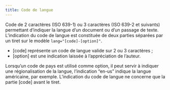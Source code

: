 ```yaml
---
title: Code de langue
---
```


Code de 2 caractères (ISO 639-1) ou 3 caractères (ISO 639-2 et suivants) permettant d’indiquer la langue d’un document ou d’un passage de texte. L’indication du code de langue est constituée de deux parties séparées par un tiret sur le modèle `lang="[code]-[option]"`.

- [code] représente un code de langue valide sur 2 ou 3 caractères ;
- [option] est une indication laissée à l’appréciation de l’auteur.

Lorsqu’un code de pays est utilisé comme option, il peut servir à indiquer une régionalisation de la langue, l’indication “en-us” indique la langue américaine, par exemple. L’indication du code de langue ne concerne que la partie [code] avant le tiret.
